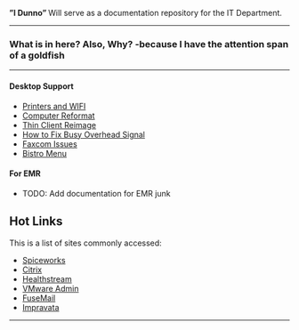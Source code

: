 <p class="lead">
	<strong>”I Dunno” </strong> Will serve as a documentation repository for the IT Department.
</p>

<hr/>
<h3> What is in here? Also, Why? -because I have the attention span of a goldfish</h3>
<hr/>
<div class=row>
<div class=col-third>

#### Desktop Support

* [Printers and WIFI](Desktop/Printers_and_WIFI.md)
* [Computer Reformat](Desktop/Computer_ReFormat.md)
* [Thin Client Reimage](Desktop/thin_reimage.md)
* [How to Fix Busy Overhead Signal](Desktop/Busy_Overhead.md)
* [Faxcom Issues](Desktop/Faxcom.md)
* [Bistro Menu](Desktop/Bistro_menu.md)

</div>
<div class=col-third>

#### For EMR

* TODO: Add documentation for EMR junk 


</div>
<div class=col-third>

## Hot Links

This is a list of sites commonly accessed:

* [Spiceworks](http://s-4609pw1-spice:9675/pro_users/login#)
* [Citrix](https://www.asp.siemensmedical.com/isc/10152/Citrix/AccessPlatform/auth/login.aspx)
* [Healthstream](http://www.healthstream.com/hlc/whmc)
* [VMware Admin](https://vdiview1/admin/?userLoggedOut=true#/pool/ProdClinical)
* [FuseMail](https://mc.fusemail.com/)
* [Impravata](https://vdiimpva1.whphdom.local/sso/administrator.html)

</div>
</div>
<hr/>
